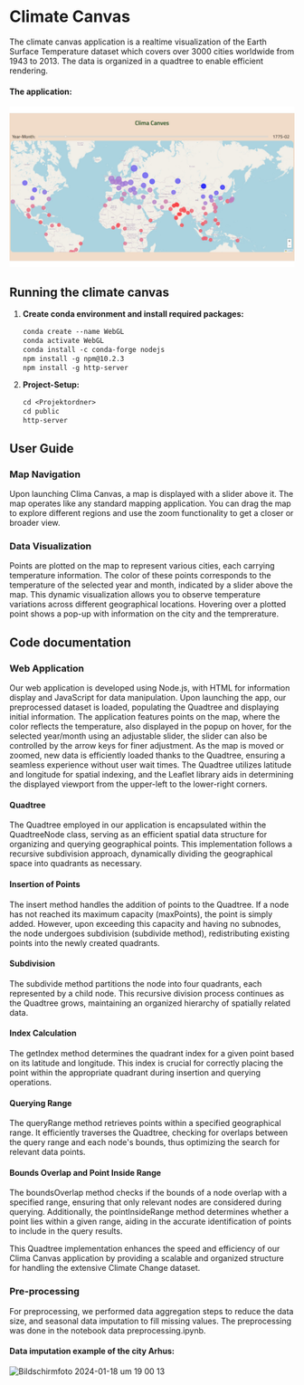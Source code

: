 # Climate Canvas

The climate canvas application is a realtime visualization of the Earth Surface Temperature dataset which covers over 3000 cities worldwide from 1943 to 2013. The data is organized in a quadtree to enable efficient rendering. 

#### The application:

<img src="images/screenshot.jpg" alt="The Application:" width="750"/>

## Running the climate canvas

1. **Create conda environment and install required packages:**

    ```
    conda create --name WebGL
    conda activate WebGL
    conda install -c conda-forge nodejs
    npm install -g npm@10.2.3
    npm install -g http-server
    ```

2. **Project-Setup:**

    ```
    cd <Projektordner>
    cd public
    http-server
    ```
## User Guide

### Map Navigation
Upon launching Clima Canvas, a map is displayed with a slider above it. The map operates like any standard mapping application. You can drag the map to explore different regions and use the zoom functionality to get a closer or broader view.

### Data Visualization
Points are plotted on the map to represent various cities, each carrying temperature information. The color of these points corresponds to the temperature of the selected year and month, indicated by a slider above the map. This dynamic visualization allows you to observe temperature variations across different geographical locations. Hovering over a plotted point shows a pop-up with information on the city and the temprerature.

## Code documentation

### Web Application

Our web application is developed using Node.js, with HTML for information display and JavaScript for data manipulation. Upon launching the app, our preprocessed dataset is loaded, populating the Quadtree and displaying initial information. The application features points on the map, where the color reflects the temperature, also displayed in the popup on hover, for the selected year/month using an adjustable slider, the slider can also be controlled by the arrow keys for finer adjustment. As the map is moved or zoomed, new data is efficiently loaded thanks to the Quadtree, ensuring a seamless experience without user wait times. The Quadtree utilizes latitude and longitude for spatial indexing, and the Leaflet library aids in determining the displayed viewport from the upper-left to the lower-right corners.

#### Quadtree

The Quadtree employed in our application is encapsulated within the QuadtreeNode class, serving as an efficient spatial data structure for organizing and querying geographical points. This implementation follows a recursive subdivision approach, dynamically dividing the geographical space into quadrants as necessary.

#### Insertion of Points
The insert method handles the addition of points to the Quadtree. If a node has not reached its maximum capacity (maxPoints), the point is simply added. However, upon exceeding this capacity and having no subnodes, the node undergoes subdivision (subdivide method), redistributing existing points into the newly created quadrants.

#### Subdivision
The subdivide method partitions the node into four quadrants, each represented by a child node. This recursive division process continues as the Quadtree grows, maintaining an organized hierarchy of spatially related data.

#### Index Calculation
The getIndex method determines the quadrant index for a given point based on its latitude and longitude. This index is crucial for correctly placing the point within the appropriate quadrant during insertion and querying operations.

#### Querying Range
The queryRange method retrieves points within a specified geographical range. It efficiently traverses the Quadtree, checking for overlaps between the query range and each node's bounds, thus optimizing the search for relevant data points.

#### Bounds Overlap and Point Inside Range
The boundsOverlap method checks if the bounds of a node overlap with a specified range, ensuring that only relevant nodes are considered during querying. Additionally, the pointInsideRange method determines whether a point lies within a given range, aiding in the accurate identification of points to include in the query results.

This Quadtree implementation enhances the speed and efficiency of our Clima Canvas application by providing a scalable and organized structure for handling the extensive Climate Change dataset.

### Pre-processing

For preprocessing, we performed data aggregation steps to reduce the data size, and seasonal data imputation to fill missing values. The preprocessing was done in the notebook data preprocessing.ipynb.

#### Data imputation example of the city Arhus:

<img width="350" alt="Bildschirmfoto 2024-01-18 um 19 00 13" src="https://github.com/Emoill/RealVis/assets/58168717/7f7be782-1314-4b4e-891c-9688fdbdd6cb">






